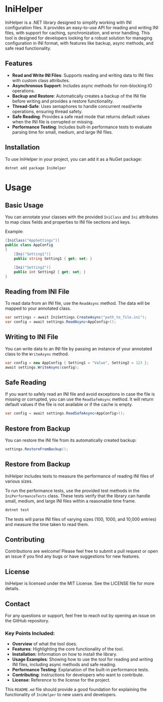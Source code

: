 # IniHelper

IniHelper is a .NET library designed to simplify working with INI configuration files. It provides an easy-to-use API for reading and writing INI files, with support for caching, synchronization, and error handling. This tool is designed for developers looking for a robust solution for managing configuration in INI format, with features like backup, async methods, and safe read functionality.

## Features

- **Read and Write INI Files**: Supports reading and writing data to INI files with custom class attributes.
- **Asynchronous Support**: Includes async methods for non-blocking IO operations.
- **Backup and Restore**: Automatically creates a backup of the INI file before writing and provides a restore functionality.
- **Thread-Safe**: Uses semaphores to handle concurrent read/write operations, ensuring thread safety.
- **Safe Reading**: Provides a safe read mode that returns default values when the INI file is corrupted or missing.
- **Performance Testing**: Includes built-in performance tests to evaluate parsing time for small, medium, and large INI files.

## Installation

To use IniHelper in your project, you can add it as a NuGet package:

```bash
dotnet add package IniHelper
```

# Usage

## Basic Usage

You can annotate your classes with the provided `IniClass` and `Ini` attributes to map class fields and properties to INI file sections and keys.

Example:

```csharp
[IniClass("AppSettings")]
public class AppConfig
{
    [Ini("Setting1")]
    public string Setting1 { get; set; }

    [Ini("Setting2")]
    public int Setting2 { get; set; }
}
```

## Reading from INI File

To read data from an INI file, use the `ReadAsync` method. The data will be mapped to your annotated class.

```csharp
var settings = await IniSettings.CreateAsync("path_to_file.ini");
var config = await settings.ReadAsync<AppConfig>();
```

## Writing to INI File

You can write data to an INI file by passing an instance of your annotated class to the `WriteAsync` method.


```csharp
var config = new AppConfig { Setting1 = "Value", Setting2 = 123 };
await settings.WriteAsync(config);
```

## Safe Reading

If you want to safely read an INI file and avoid exceptions in case the file is missing or corrupted, you can use the `ReadSafeAsync` method. It will return default values if the file is not available or if the cache is empty.

```csharp
var config = await settings.ReadSafeAsync<AppConfig>();
```

## Restore from Backup

You can restore the INI file from its automatically created backup:

```csharp
settings.RestoreFromBackup();
```

## Restore from Backup

IniHelper includes tests to measure the performance of reading INI files of various sizes.

To run the performance tests, use the provided test methods in the `IniPerformanceTests` class. These tests verify that the library can handle small, medium, and large INI files within a reasonable time frame.

```bash
dotnet test
```

The tests will parse INI files of varying sizes (100, 1000, and 10,000 entries) and measure the time taken to read them.


## Contributing

Contributions are welcome! Please feel free to submit a pull request or open an issue if you find any bugs or have suggestions for new features.

## License

IniHelper is licensed under the MIT License. See the LICENSE file for more details.

## Contact
For any questions or support, feel free to reach out by opening an issue on the GitHub repository.


### Key Points Included:
- **Overview** of what the tool does.
- **Features**: Highlighting the core functionality of the tool.
- **Installation**: Information on how to install the library.
- **Usage Examples**: Showing how to use the tool for reading and writing INI files, including async methods and safe reading.
- **Performance Testing**: Explanation of the built-in performance tests.
- **Contributing**: Instructions for developers who want to contribute.
- **License**: Reference to the license for the project.

This `README.md` file should provide a good foundation for explaining the functionality of `IniHelper` to new users and developers.
